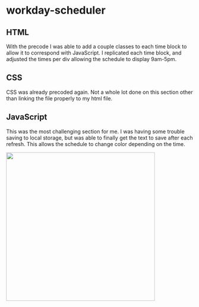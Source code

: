 # workday-scheduler

## HTML
With the precode I was able to add a couple classes to each time block to allow it to correspond with JavaScript. I replicated each time block, and adjusted the times per div allowing the schedule to display 9am-5pm. 

## CSS
CSS was already precoded again. Not a whole lot done on this section other than linking the file properly to my html file. 

## JavaScript
This was the most challenging section for me. I was having some trouble saving to local storage, but was able to finally get the text to save after each refresh. This allows the schedule to change color depending on the time. 

<img width="400" src="https://github.com/jdeino/workday-scheduler/assets/109103013/3809ddbf-517f-4553-88d7-7c4b3641eec4">
